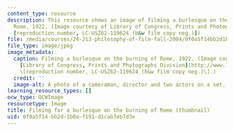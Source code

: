 ```yaml
---
content_type: resource
description: This resource shows an image of filming a burlesque on the burning of
  Rome, 1922. (Image courtesy of Library of Congress, Prints and Photographs Division
  [reproduction number, LC-USZ62-119624 (b&w film copy neg.)])
file: /media/courses/24-213-philosophy-of-film-fall-2004/0f0a5f14bb2d1b0af191d1cab7eb7d3e_24-213f04-th.jpg
file_type: image/jpeg
image_metadata:
  caption: Filming a burlesque on the burning of Rome, 1922. (Image courtesy of the
    [Library of Congress, Prints and Photographs Division](http://www.loc.gov/rr/print)
    \[reproduction number, LC-USZ62-119624 (b&w film copy neg.)\].)
  credit: ''
  image-alt: A photo of a cameraman, director and two actors on a set.
learning_resource_types: []
ocw_type: OCWImage
resourcetype: Image
title: Filming for a burlesque on the burning of Rome (thumbnail)
uid: 0f0a5f14-bb2d-1b0a-f191-d1cab7eb7d3e
---
```

